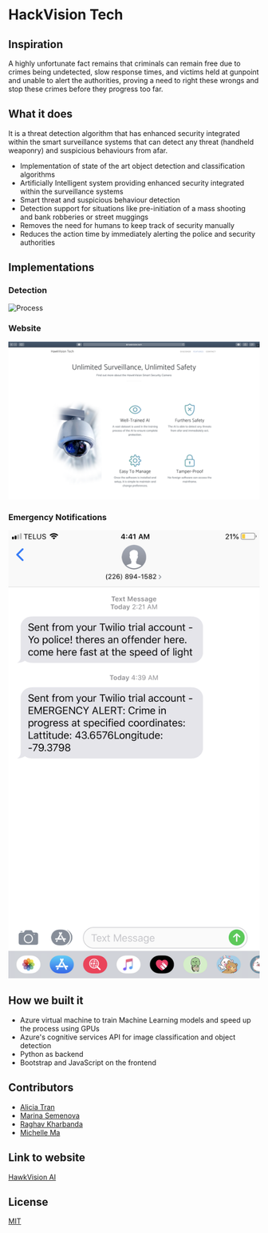 # HackVision Tech

## Inspiration
A highly unfortunate fact remains that criminals can remain free due to crimes being undetected, slow response times, and victims held at gunpoint and unable to alert the authorities, proving a need to right these wrongs and stop these crimes before they progress too far. 

## What it does
It is a threat detection algorithm that has enhanced security integrated within the smart surveillance systems that can detect any threat (handheld weaponry) and suspicious behaviours from afar.

* Implementation of state of the art object detection and classification algorithms
* Artificially Intelligent system providing enhanced security integrated within the surveillance systems
* Smart threat and suspicious behaviour detection
* Detection support for situations like pre-initiation of a mass shooting and bank robberies or street muggings
* Removes the need for humans to keep track of security manually
* Reduces the action time by immediately alerting the police and security authorities

## Implementations
### Detection
![Process](01.png) 
### Website
![Website](02.png) 
### Emergency Notifications
![Notification](03.png)

## How we built it
* Azure virtual machine to train Machine Learning models and speed up the process using GPUs
* Azure's cognitive services API for image classification and object detection
* Python as backend
* Bootstrap and JavaScript on the frontend

## Contributors
* [Alicia Tran](https://github.com/alicia4550)
* [Marina Semenova](https://github.com/marinasemen0va)
* [Raghav Kharbanda](https://github.com/kharbandaraghu)
* [Michelle Ma](https://github.com/mishymelody)

## Link to website
[HawkVision AI](https://hawkvision.tech/)

## License
[MIT](https://choosealicense.com/licenses/mit/)
